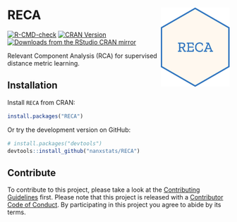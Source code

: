 # RECA  <a href="https://nanx.me/RECA/"><img src="man/figures/logo.png" align="right" height="180" /></a>

<!-- badges: start -->
[![R-CMD-check](https://github.com/nanxstats/RECA/workflows/R-CMD-check/badge.svg)](https://github.com/nanxstats/RECA/actions)
[![CRAN Version](https://www.r-pkg.org/badges/version/RECA)](https://cran.r-project.org/package=RECA)
[![Downloads from the RStudio CRAN mirror](https://cranlogs.r-pkg.org/badges/RECA)](https://cranlogs.r-pkg.org/badges/RECA)
<!-- badges: end -->

Relevant Component Analysis (RCA) for supervised distance metric learning.

## Installation

Install `RECA` from CRAN:

```r
install.packages("RECA")
```

Or try the development version on GitHub:

```r
# install.packages("devtools")
devtools::install_github("nanxstats/RECA")
```

## Contribute

To contribute to this project, please take a look at the [Contributing Guidelines](CONTRIBUTING.md) first. Please note that this project is released with a [Contributor Code of Conduct](CONDUCT.md). By participating in this project you agree to abide by its terms.
